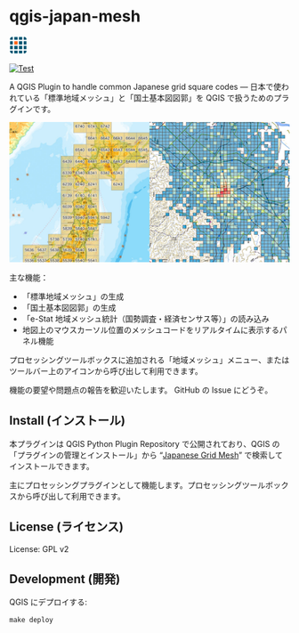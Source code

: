# qgis-japan-mesh

<p><img src="./japanese_grids/icon.png" width="32" alt="icon" /><p>

[![Test](https://github.com/MIERUNE/qgis-japan-mesh/actions/workflows/test.yml/badge.svg)](https://github.com/MIERUNE/qgis-japan-mesh/actions/workflows/test.yml)

A QGIS Plugin to handle common Japanese grid square codes — 日本で使われている「標準地域メッシュ」と「国土基本図図郭」を QGIS で扱うためのプラグインです。

![image](./docs/image.jpeg)

主な機能：

- 「標準地域メッシュ」の生成
- 「国土基本図図郭」の生成
- 「e-Stat 地域メッシュ統計（国勢調査・経済センサス等）」の読み込み
- 地図上のマウスカーソル位置のメッシュコードをリアルタイムに表示するパネル機能

プロセッシングツールボックスに追加される「地域メッシュ」メニュー、またはツールバー上のアイコンから呼び出して利用できます。

機能の要望や問題点の報告を歓迎いたします。 GitHub の Issue にどうぞ。

## Install (インストール)

本プラグインは QGIS Python Plugin Repository で公開されており、QGIS の「プラグインの管理とインストール」から &#8220;[Japanese Grid Mesh](https://plugins.qgis.org/plugins/japanese_grids/)&#8221; で検索してインストールできます。

主にプロセッシングプラグインとして機能します。プロセッシングツールボックスから呼び出して利用できます。

## License (ライセンス)

License: GPL v2

## Development (開発)

QGIS にデプロイする:

```console
make deploy
```
